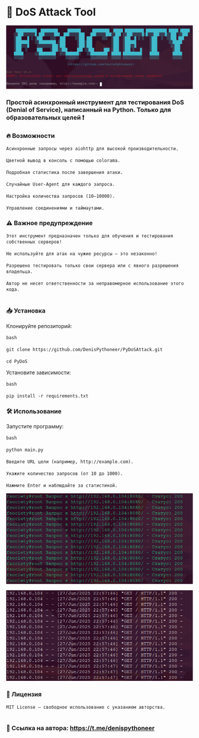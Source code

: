 # 🐍 DoS Attack Tool

![Скриншот интерфейса DoS Tool](https://raw.githubusercontent.com/DenisPythoneer/PythonDoSAttack/main/image/ScreenshotOne.png)

### Простой асинхронный инструмент для тестирования DoS (Denial of Service), написанный на Python. Только для образовательных целей ❗

### 🔥 Возможности

    Асинхронные запросы через aiohttp для высокой производительности.

    Цветной вывод в консоль с помощью colorama.

    Подробная статистика после завершения атаки.

    Случайные User-Agent для каждого запроса.

    Настройка количества запросов (10–10000).

    Управление соединениями и таймаутами.

### ⚠️ Важное предупреждение

    Этот инструмент предназначен только для обучения и тестирования собственных серверов!

    Не используйте для атак на чужие ресурсы – это незаконно!
    
    Разрешено тестировать только свои сервера или с явного разрешения владельца.

    Автор не несет ответственности за неправомерное использование этого кода.

#

### 📥 Установка

Клонируйте репозиторий:
   
    bash

    git clone https://github.com/DenisPythoneer/PyDoSAttack.git
    
    cd PyDoS

Установите зависимости:

    bash

    pip install -r requirements.txt

### 🛠 Использование

Запустите программу:

    bash

    python main.py

    Введите URL цели (например, http://example.com).

    Укажите количество запросов (от 10 до 1000).

    Нажмите Enter и наблюдайте за статистикой.

![Пример атаки DoS Tool](https://raw.githubusercontent.com/DenisPythoneer/PythonDoSAttack/main/image/ScreenshotTwo.png)

![Пример атаки DoS Tool](https://raw.githubusercontent.com/DenisPythoneer/PythonDoSAttack/main/image/screenshotThree.png)

### 📜 Лицензия

    MIT License – свободное использование с указанием авторства.

#

### 🔗 Ссылка на автора: https://t.me/denispythoneer
